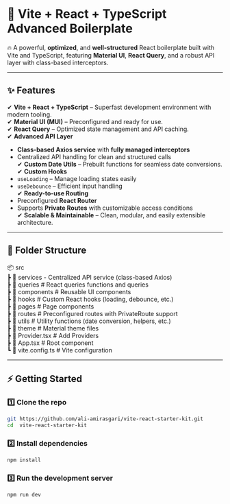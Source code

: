 # 🚀 Vite + React + TypeScript Advanced Boilerplate

🔥 A powerful, **optimized**, and **well-structured** React boilerplate built with Vite and TypeScript, featuring **Material UI**, **React Query**, and a robust API layer with class-based interceptors.

---

## ✨ Features

✔ **Vite + React + TypeScript** – Superfast development environment with modern tooling.  
✔ **Material UI (MUI)** – Preconfigured and ready for use.  
✔ **React Query** – Optimized state management and API caching.  
✔ **Advanced API Layer**  
   - **Class-based Axios service** with **fully managed interceptors**  
   - Centralized API handling for clean and structured calls  
✔ **Custom Date Utils** – Prebuilt functions for seamless date conversions.  
✔ **Custom Hooks**  
   - `useLoading` – Manage loading states easily  
   - `useDebounce` – Efficient input handling  
✔ **Ready-to-use Routing**  
   - Preconfigured **React Router**  
   - Supports **Private Routes** with customizable access conditions  
✔ **Scalable & Maintainable** – Clean, modular, and easily extensible architecture.

---

## 📂 Folder Structure

📦 src <br/>
┣ 📂 services - Centralized API service (class-based Axios)<br/>
┣ 📂 queries # React queries functions and queries <br/>
┣ 📂 components # Reusable UI components <br/>
┣ 📂 hooks # Custom React hooks (loading, debounce, etc.) <br/>
┣ 📂 pages # Page components <br/>
┣ 📂 routes # Preconfigured routes with PrivateRoute support <br/>
┣ 📂 utils # Utility functions (date conversion, helpers, etc.) <br/>
┣ 📂 theme # Material theme files <br/>
┣ 📜 Provider.tsx # Add Providers <br/>
┣ 📜 App.tsx # Root component <br/>
┗ 📜 vite.config.ts # Vite configuration <br/>


---

## ⚡ Getting Started

### 1️⃣ Clone the repo

```bash
git https://github.com/ali-amirasgari/vite-react-starter-kit.git
cd  vite-react-starter-kit
```

### 2️⃣ Install dependencies

```bash
npm install
```

### 3️⃣ Run the development server

```bash
npm run dev
```